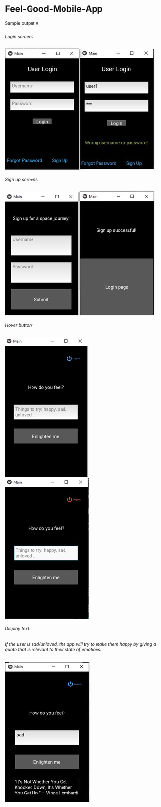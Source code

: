 # Feel-Good-Mobile-App
Sample output :arrow_down: <br/>
###### Login screens
![](images/login_loginFail.JPG)
###### Sign up screens
![](images/signup.JPG)
![](images/signup_success.JPG)
###### Hover button:
![](images/loginSuccess.JPG)
![](images/hover.JPG)
###### Display text:
###### If the user is sad/unloved, the app will try to make them happy by giving a quote that is relevant to their state of emotions.
![](images/displayText.JPG)
